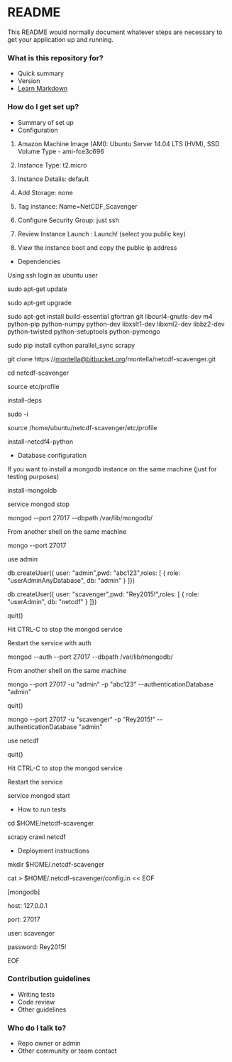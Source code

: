 # README #

This README would normally document whatever steps are necessary to get your application up and running.

### What is this repository for? ###

* Quick summary
* Version
* [Learn Markdown](https://bitbucket.org/tutorials/markdowndemo)

### How do I get set up? ###

* Summary of set up
* Configuration

1.  Amazon Machine Image (AMI): Ubuntu Server 14.04 LTS (HVM), SSD Volume Type - ami-fce3c696

2.  Instance Type: t2.micro

3.  Instance Details: default

4. Add Storage: none

5. Tag instance: Name=NetCDF_Scavenger

6. Configure Security Group: just ssh

7. Review Instance Launch : Launch! (select you public key)

8. View the instance boot and copy the public ip address

* Dependencies

Using ssh login as ubuntu user

sudo apt-get update

sudo apt-get upgrade

sudo apt-get install build-essential gfortran git libcurl4-gnutls-dev m4 python-pip python-numpy python-dev libxslt1-dev libxml2-dev libbz2-dev python-twisted python-setuptools python-pymongo

sudo pip install cython parallel_sync scrapy

git clone https://montella@bitbucket.org/montella/netcdf-scavenger.git 

cd netcdf-scavenger

source etc/profile

install-deps

sudo -i

source /home/ubuntu/netcdf-scavenger/etc/profile

install-netcdf4-python

* Database configuration

If you want to install a mongodb instance on the same machine (just for testing purposes)

install-mongoldb

service mongod stop

mongod --port 27017 --dbpath /var/lib/mongodb/

From another shell on the same machine

mongo --port 27017

use admin

db.createUser({ user: "admin",pwd: "abc123",roles: [ { role: "userAdminAnyDatabase", db: "admin" } ]})

db.createUser({ user: "scavenger",pwd: "Rey2015!",roles: [ { role: "userAdmin", db: "netcdf" } ]})

quit()

Hit CTRL-C to stop the mongod service

Restart the service with auth

mongod --auth --port 27017 --dbpath /var/lib/mongodb/

From another shell on the same machine

mongo --port 27017 -u "admin" -p "abc123" --authenticationDatabase "admin"

quit()

mongo --port 27017 -u "scavenger" -p "Rey2015!" --authenticationDatabase "admin"

use netcdf

quit()

Hit CTRL-C to stop the mongod service

Restart the service

service mongod start

* How to run tests

cd $HOME/netcdf-scavenger

scrapy crawl netcdf

* Deployment instructions

mkdir $HOME/.netcdf-scavenger

cat > $HOME/.netcdf-scavenger/config.in << EOF

[mongodb]

host: 127.0.0.1

port: 27017

user: scavenger

password: Rey2015!

EOF

### Contribution guidelines ###

* Writing tests
* Code review
* Other guidelines

### Who do I talk to? ###

* Repo owner or admin
* Other community or team contact
